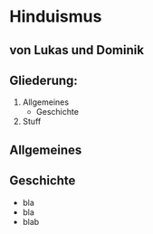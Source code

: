 # Hinduismus

## von Lukas und Dominik



## Gliederung:
1. Allgemeines
   * Geschichte 
2. Stuff



## Allgemeines


## Geschichte
  * bla
  * bla
  * blab

